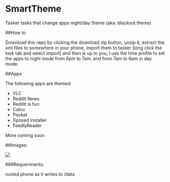 # SmartTheme
Tasker tasks that change apps night/day theme (aka: blackout theme) 

##How to 

Download this repo by clicking the download zip button, unzip it, extract the xml files to somewhere in your phone, import them to tasker (long click the task tab and select import) and then is up to you, I use the time profile to set the apps to night mode from 6pm to 7am, and from 7am to 6pm in day mode.

##Apps 

The following apps are themed: 

* VLC 
* Reddit News 
* Reddit is fun 
* Calcu
* Pocket 
* Xposed installer 
* FeedlyReader 

More coming soon 

##Images:

![](http://i.imgur.com/YFPscee.png)

###Requeriments: 

rooted phone as it writes to /data
